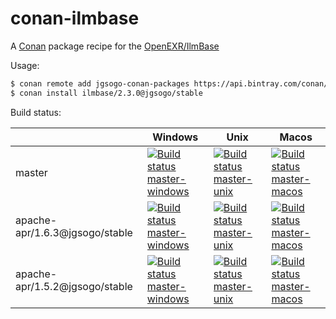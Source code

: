 # conan-ilmbase
A [Conan](https://conan.io) package recipe for the [OpenEXR/IlmBase](http://www.openexr.com/)

Usage:
```bash
$ conan remote add jgsogo-conan-packages https://api.bintray.com/conan/jgsogo/conan-packages
$ conan install ilmbase/2.3.0@jgsogo/stable
```

Build status:

<table>
    <thead>
        <tr>
            <th></th>
            <th>Windows</th>
            <th>Unix</th>
            <th>Macos</th>
        </tr>
    </thead>
    <tr>
        <td>master</td>
        <td><a href="https://ci.appveyor.com/project/jgsogo/conan-ilmbase"><img src="https://ci.appveyor.com/api/projects/status/3mfk5xlfvxtn37vm/branch/master" alt="Build status master-windows"/></a></td>
        <td><a href="https://travis-ci.org/jgsogo/conan-ilmbase/branches"><img src="https://travis-ci.org/jgsogo/conan-ilmbase.svg?branch=master" alt="Build status master-unix"/></a></td>
        <td><a href="https://travis-ci.org/jgsogo/conan-ilmbase/branches"><img src="https://travis-ci.org/jgsogo/conan-ilmbase.svg?branch=master" alt="Build status master-macos"/></a></td>
    </tr>
    <tr>
        <td>apache-apr/1.6.3@jgsogo/stable</td>
        <td><a href="https://ci.appveyor.com/project/jgsogo/conan-ilmbase"><img src="https://ci.appveyor.com/api/projects/status/3mfk5xlfvxtn37vm/branch/stable/v1.6.3" alt="Build status master-windows"/></a></td>
        <td><a href="https://travis-ci.org/jgsogo/conan-ilmbase/branches"><img src="https://travis-ci.org/jgsogo/conan-ilmbase.svg?branch=stable%2Fv1.6.3" alt="Build status master-unix"/></a></td>
        <td><a href="https://travis-ci.org/jgsogo/conan-ilmbase/branches"><img src="https://travis-ci.org/jgsogo/conan-ilmbase.svg?branch=stable%2Fv1.6.3" alt="Build status master-macos"/></a></td>
    </tr>
    <tr>
        <td>apache-apr/1.5.2@jgsogo/stable</td>
        <td><a href="https://ci.appveyor.com/project/jgsogo/conan-ilmbase"><img src="https://ci.appveyor.com/api/projects/status/3mfk5xlfvxtn37vm/branch/stable/v1.5.2" alt="Build status master-windows"/></a></td>
        <td><a href="https://travis-ci.org/jgsogo/conan-ilmbase/branches"><img src="https://travis-ci.org/jgsogo/conan-ilmbase.svg?branch=stable%2Fv1.5.2" alt="Build status master-unix"/></a></td>
        <td><a href="https://travis-ci.org/jgsogo/conan-ilmbase/branches"><img src="https://travis-ci.org/jgsogo/conan-ilmbase.svg?branch=stable%2Fv1.5.2" alt="Build status master-macos"/></a></td>
    </tr>
</table>


